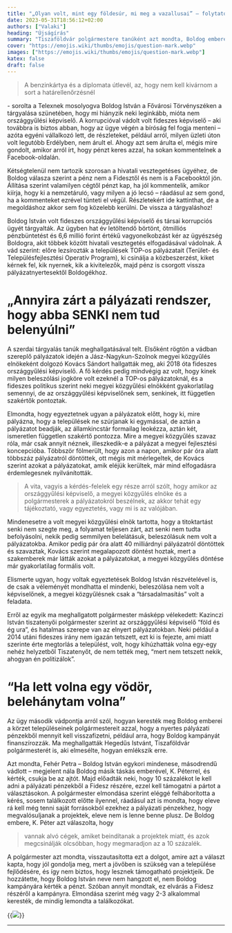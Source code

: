 ```yaml
---
title: "„Olyan volt, mint egy földesúr, mi meg a vazallusai” – folytatódott Boldog István korrupciós pere"
date: 2023-05-31T18:56:12+02:00
authors: ["Valaki"]
heading: "Újságírás"
summary: "Tiszaföldvár polgármestere tanúként azt mondta, Boldog emberei azzal keresték meg, hogy 10 százalékot le kellett volna adni a pályázati pénzekből kampányra, és idézte egy kollégáját, aki az ugyanilyen megkeresés után úgy fogalmazott: „ha lett volna vödör, akkor belehánytam volna.” Újra meghallgatták a világ legfeledékenyebb fideszesét is."
cover: "https://emojis.wiki/thumbs/emojis/question-mark.webp"
images: ["https://emojis.wiki/thumbs/emojis/question-mark.webp"]
katex: false 
draft: false 
---
```


> A benzinkártya és a diplomata útlevél, az, hogy nem kell kivárnom a sort a határellenőrzésnél

\- sorolta a Telexnek mosolyogva Boldog István a Fővárosi Törvényszéken a tárgyalása szünetében, hogy mi hiányzik neki leginkább, mióta nem országgyűlési képviselő. A korrupcióval vádolt volt fideszes képviselő – aki továbbra is biztos abban, hogy az ügye végén a bíróság fel fogja menteni – azóta egyéni vállalkozó lett, de részleteket, például arról, milyen üzleti úton volt legutóbb Erdélyben, nem árult el. Ahogy azt sem árulta el, mégis mire gondolt, amikor arról írt, hogy pénzt keres azzal, ha sokan kommentelnek a Facebook-oldalán.

Kétségtelenül nem tartozik szorosan a hivatali vesztegetéses ügyéhez, de Boldog válasza szerint a pénz nem a Fidesztől és nem is a Facebooktól jön. Állítása szerint valamilyen cégtől pénzt kap, ha jól kommentelik, amikor kiírja, hogy ki a nemzetáruló, vagy milyen a jó lecsó – ráadásul az sem gond, ha a kommenteket ezrével tünteti el végül. Részletekért ide kattinthat, de a megoldáshoz akkor sem fog közelebb kerülni. De vissza a tárgyaláshoz!


Boldog István volt fideszes országgyűlési képviselő és társai korrupciós ügyét tárgyalták. Az ügyben hat év letöltendő börtönt, ötmilliós pénzbüntetést és 6,6 millió forint értékű vagyonelkobzást kér az ügyészség Boldogra, akit többek között hivatali vesztegetés elfogadásával vádolnak. A vád szerint: előre lezsírozták a települések TOP-os pályázatait (Terület- és Településfejlesztési Operatív Program), ki csinálja a közbeszerzést, kiket kérnek fel, kik nyernek, kik a kivitelezők, majd pénz is csorgott vissza pályázatnyertesektől Boldogékhoz.

# „Annyira zárt a pályázati rendszer, hogy abba SENKI nem tud belenyúlni”
A szerdai tárgyalás tanúk meghallgatásával telt. Elsőként rögtön a vádban szereplő pályázatok idején a Jász-Nagykun-Szolnok megyei közgyűlés elnökeként dolgozó Kovács Sándort hallgatták meg, aki 2018 óta fideszes országgyűlési képviselő. A fő kérdés pedig mindvégig az volt, hogy kinek milyen beleszólási jogköre volt ezeknél a TOP-os pályázatoknál, és a fideszes politikus szerint neki megyei közgyűlési elnökként gyakorlatilag semennyi, de az országgyűlési képviselőnek sem, senkinek, itt független szakértők pontoztak.

Elmondta, hogy egyeztetnek ugyan a pályázatok előtt, hogy ki, mire pályázna, hogy a települések ne szúrjanak ki egymással, de aztán a pályázatot beadják, az államkincstár formailag leokézza, aztán két, ismeretlen független szakértő pontozza. Mire a megyei közgyűlés szavaz róla, már csak annyit néznek, illeszkedik-e a pályázat a megyei fejlesztési koncepcióba. Többször fölmerült, hogy azon a napon, amikor pár óra alatt többszáz pályázatról döntöttek, ott mégis mit mérlegeltek, de Kovács szerint azokat a pályázatokat, amik eléjük kerültek, már mind elfogadásra érdemlegesnek nyilvánították.

> A vita, vagyis a kérdés-felelek egy része arról szólt, hogy amikor az országgyűlési képviselő, a megyei közgyűlés elnöke és a polgármesterek a pályázatokról beszélnek, az akkor tehát egy tájékoztató, vagy egyeztetés, vagy mi is az valójában.

Mindenesetre a volt megyei közgyűlési elnök tartotta, hogy a titoktartást senki nem szegte meg, a folyamat teljesen zárt, azt senki nem tudta befolyásolni, nekik pedig semmilyen belelátásuk, beleszólásuk nem volt a pályázatokba. Amikor pedig pár óra alatt 40 milliárdnyi pályázatról döntöttek és szavaztak, Kovács szerint megalapozott döntést hoztak, mert a szakemberek már látták azokat a pályázatokat, a megyei közgyűlés döntése már gyakorlatilag formális volt.

Elismerte ugyan, hogy voltak egyeztetések Boldog István részvételével is, de csak a véleményét mondhatta el mindenki, beleszólása nem volt a képviselőnek, a megyei közgyűlésnek csak a “társadalmasítás” volt a feladata.

Erről az egyik ma meghallgatott polgármester másképp vélekedett: Kazinczi István tiszatenyői polgármester szerint az országgyűlési képviselő “föld és ég ura”, és hatalmas szerepe van az elnyert pályázatokban. Neki például a 2014 utáni fideszes irány nem igazán tetszett, ezt ki is fejezte, ami miatt szerinte érte megtorlás a települést, volt, hogy kihúzhatták volna egy-egy nehéz helyzetből Tiszatenyőt, de nem tették meg, “mert nem tetszett nekik, ahogyan én politizálok”.


# “Ha lett volna egy vödör, belehánytam volna”
Az ügy második vádpontja arról szól, hogyan keresték meg Boldog emberei a körzet településeinek polgármestereit azzal, hogy a nyertes pályázati pénzekből mennyit kell visszafizetni, például arra, hogy Boldog kampányát finanszírozzák. Ma meghallgatták Hegedűs Istvánt, Tiszaföldvár polgármesterét is, aki elmesélte, hogyan emlékszik erre.

Azt mondta, Fehér Petra – Boldog István egykori mindenese, másodrendű vádlott – megjelent nála Boldog másik táskás emberével, K. Péterrel, és kérték, csukja be az ajtót. Majd előadták neki, hogy 10 százalékot le kell adni a pályázati pénzekből a Fidesz részére, ezzel kell támogatni a pártot a választásokon. A polgármester elmondása szerint eléggé felháborította a kérés, sosem találkozott előtte ilyennel, ráadásul azt is mondta, hogy eleve rá kell még tenni saját forrásokból ezekhez a pályázati pénzekhez, hogy megvalósuljanak a projektek, eleve nem is lenne benne plusz. De Boldog embere, K. Péter azt válaszolta, hogy

> vannak alvó cégek, amiket beindítanak a projektek miatt, és azok megcsinálják olcsóbban, hogy megmaradjon az a 10 százalék.

A polgármester azt mondta, visszautasította ezt a dolgot, amire azt a választ kapta, hogy jól gondolja meg, mert a jövőben is szükség van a települése fejlődésére, és így nem biztos, hogy lesznek támogatható projektjeik. De hozzátette, hogy Boldog István neve nem hangzott el, nem Boldog kampányára kérték a pénzt. Szóban annyit mondtak, ez elvárás a Fidesz részéről a kampányra. Elmondása szerint még vagy 2-3 alkalommal keresték, de mindig lemondta a találkozókat.

{{<image src="https://assets.telex.hu/images/20230531/1685544413-temp-cAhopo_cikktorzs.jpg">}}


---
